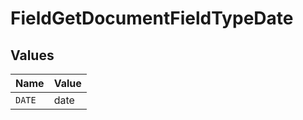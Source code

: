 # FieldGetDocumentFieldTypeDate


## Values

| Name   | Value  |
| ------ | ------ |
| `DATE` | date   |